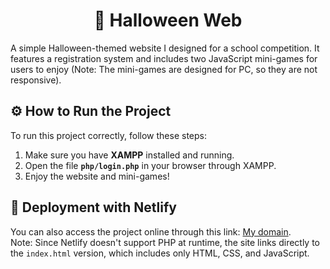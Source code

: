 <h1 align="center">🎃 Halloween Web</h1>  
<p>A simple Halloween-themed website I designed for a school competition. It features a registration system and includes two JavaScript mini-games for users to enjoy (Note: The mini-games are designed for PC, so they are not responsive).</p>  

## ⚙️ How to Run the Project  
To run this project correctly, follow these steps:  
1. Make sure you have **XAMPP** installed and running.  
2. Open the file **`php/login.php`** in your browser through XAMPP.  
3. Enjoy the website and mini-games!  

## 🚀 Deployment with Netlify
You can also access the project online through this link: [My domain](https://halloweenweb.cclouud.dev/).  
Note: Since Netlify doesn't support PHP at runtime, the site links directly to the `index.html` version, which includes only HTML, CSS, and JavaScript.
